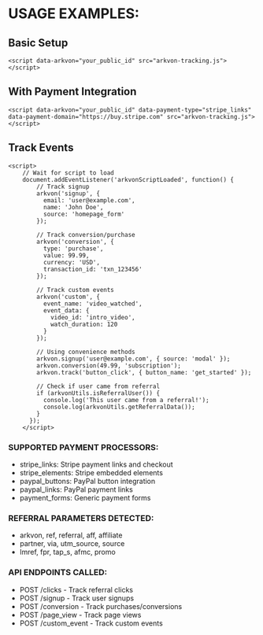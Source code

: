 # USAGE EXAMPLES:

## Basic Setup

`<script data-arkvon="your_public_id" src="arkvon-tracking.js"></script>`

## With Payment Integration

`<script data-arkvon="your_public_id" data-payment-type="stripe_links" data-payment-domain="https://buy.stripe.com" src="arkvon-tracking.js"></script>`

## Track Events

```
<script>
    // Wait for script to load
    document.addEventListener('arkvonScriptLoaded', function() {
        // Track signup
        arkvon('signup', {
          email: 'user@example.com',
          name: 'John Doe',
          source: 'homepage_form'
        });

        // Track conversion/purchase
        arkvon('conversion', {
          type: 'purchase',
          value: 99.99,
          currency: 'USD',
          transaction_id: 'txn_123456'
        });

        // Track custom events
        arkvon('custom', {
          event_name: 'video_watched',
          event_data: {
            video_id: 'intro_video',
            watch_duration: 120
          }
        });

        // Using convenience methods
        arkvon.signup('user@example.com', { source: 'modal' });
        arkvon.conversion(49.99, 'subscription');
        arkvon.track('button_click', { button_name: 'get_started' });

        // Check if user came from referral
        if (arkvonUtils.isReferralUser()) {
          console.log('This user came from a referral!');
          console.log(arkvonUtils.getReferralData());
        }
      });
    </script>
```

### SUPPORTED PAYMENT PROCESSORS:

- stripe_links: Stripe payment links and checkout
- stripe_elements: Stripe embedded elements
- paypal_buttons: PayPal button integration
- paypal_links: PayPal payment links
- payment_forms: Generic payment forms

### REFERRAL PARAMETERS DETECTED:

- arkvon, ref, referral, aff, affiliate
- partner, via, utm_source, source
- lmref, fpr, tap_s, afmc, promo

### API ENDPOINTS CALLED:

- POST /clicks - Track referral clicks
- POST /signup - Track user signups
- POST /conversion - Track purchases/conversions
- POST /page_view - Track page views
- POST /custom_event - Track custom events
